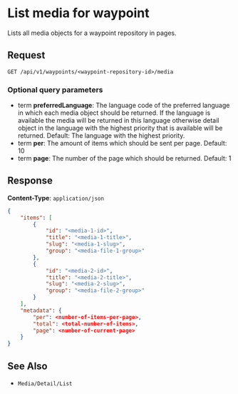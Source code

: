 # List media for waypoint

Lists all media objects for a waypoint repository in pages.

## Request

    GET /api/v1/waypoints/<waypoint-repository-id>/media

### Optional query parameters

- term **preferredLanguage**: The language code of the preferred language in which each media object should be returned. If the language is available the media will be returned in this language otherwise detail object in the language with the highest priority that is available will be returned. Default: The language with the highest priority.
- term **per**: The amount of items which should be sent per page. Default: 10
- term **page**: The number of the page which should be returned. Default: 1

## Response

**Content-Type**: `application/json`

```json
{
    "items": [
        {
            "id": "<media-1-id>",
            "title": "<media-1-title>",
            "slug": "<media-1-slug>",
            "group": "<media-file-1-group>"
        },
        {
            "id": "<media-2-id>",
            "title": "<media-2-title>",
            "slug": "<media-2-slug>",
            "group": "<media-file-2-group>"
        }
    ],
    "metadata": {
        "per": <number-of-items-per-page>,
        "total": <total-number-of-items>,
        "page": <number-of-current-page>
    }
}
```

## See Also

* ``Media/Detail/List``
